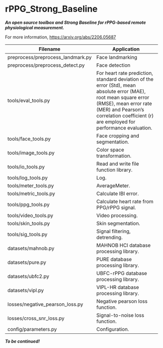 # rPPG_Strong_Baseline
***An open source toolbox and Strong Baseline for rPPG-based remote physiological measurement.***

For more information, https://arxiv.org/abs/2206.05687

|  Filename   | Application  |
|  ----  | ----  |
| preprocess/preprocess_landmark.py | Face landmarking |
| preprocess/preprocess_detect.py   | Face detection |
| tools/eval_tools.py  | For heart rate prediction, standard deviation of the error (Std), mean absolute error (MAE), root mean square error (RMSE), mean error rate (MER) and Pearson’s correlation coefficient (r) are employed for performance evaluation. |
| tools/face_tools.py  | Face cropping and segmentation. |
| tools/image_tools.py | Color space transformation. |
| tools/io_tools.py    | Read and write file function library. |
| tools/log_tools.py   | Log. |
| tools/meter_tools.py | AverageMeter. |
| tools/metric_tools.py | Calculate IBI error. |
| tools/ppg_tools.py | Calculate heart rate from PPG/rPPG signal. |
| tools/video_tools.py | Video processing. |
| tools/skin_tools.py | Skin segmentation. |
| tools/sig_tools.py  | Signal filtering, detrending. |
| datasets/mahnob.py | MAHNOB HCI database processing library. |
| datasets/pure.py   | PURE database processing library. |
| datasets/ubfc2.py  | UBFC-rPPG database processing library. |
| datasets/vipl.py   | VIPL-HR database processing library. |
| losses/negative_pearson_loss.py | Negative pearson loss function. |
| losses/cross_snr_loss.py | Signal-to-noise loss function. |
| config/parameters.py | Configuration. |

***To be continued!***
